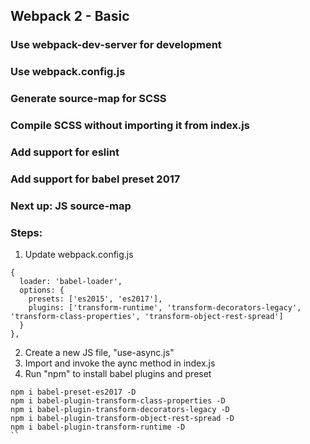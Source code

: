 ## Webpack 2 - Basic
### Use webpack-dev-server for development
### Use webpack.config.js
### Generate source-map for SCSS 
### Compile SCSS without importing it from index.js
### Add support for eslint
### Add support for babel preset 2017

### Next up: JS source-map

### Steps:
1. Update webpack.config.js
  ```
 {
    loader: 'babel-loader',
    options: {
      presets: ['es2015', 'es2017'],
      plugins: ['transform-runtime', 'transform-decorators-legacy', 'transform-class-properties', 'transform-object-rest-spread']
    }
  },
  ```
2. Create a new JS file, "use-async.js" 
3. Import and invoke the aync method in index.js
4. Run "npm" to install babel plugins and preset
  ```
  npm i babel-preset-es2017 -D
  npm i babel-plugin-transform-class-properties -D
  npm i babel-plugin-transform-decorators-legacy -D
  npm i babel-plugin-transform-object-rest-spread -D
  npm i babel-plugin-transform-runtime -D
  ``
